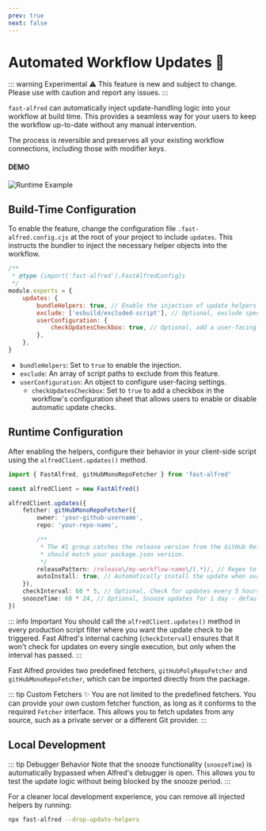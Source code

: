 ```yaml
---
prev: true
next: false
---
```


# Automated Workflow Updates 🔄

::: warning Experimental :warning:
This feature is new and subject to change. Please use with caution and report any issues.
:::

`fast-alfred` can automatically inject update-handling logic into your workflow at build time. This provides a seamless way for your users to keep the workflow up-to-date without any manual intervention.

The process is reversible and preserves all your existing workflow connections, including those with modifier keys.

#### DEMO

![Runtime Example](/updater-example.gif)

## Build-Time Configuration

To enable the feature, change the configuration file `.fast-alfred.config.cjs` at the root of your project to include `updates`.
This instructs the bundler to inject the necessary helper objects into the workflow.

```javascript
/**
 * @type {import('fast-alfred').FastAlfredConfig}ı
 */
module.exports = {
    updates: {
        bundleHelpers: true, // Enable the injection of update helpers
        exclude: ['esbuild/excluded-script'], // Optional, exclude specific scripts from this feature
        userConfiguration: {
            checkUpdatesCheckbox: true, // Optional, add a user-facing checkbox to enable/disable updates
        },
    },
}
```

- `bundleHelpers`: Set to `true` to enable the injection.
- `exclude`: An array of script paths to exclude from this feature.
- `userConfiguration`: An object to configure user-facing settings.
    - `checkUpdatesCheckbox`: Set to `true` to add a checkbox in the workflow's configuration sheet that allows users to enable or disable automatic update checks.

## Runtime Configuration

After enabling the helpers, configure their behavior in your client-side script using the `alfredClient.updates()` method.

```typescript
import { FastAlfred, gitHubMonoRepoFetcher } from 'fast-alfred'

const alfredClient = new FastAlfred()

alfredClient.updates({
    fetcher: gitHubMonoRepoFetcher({
        owner: 'your-github-username',
        repo: 'your-repo-name',

        /**
         * The #1 group catches the release version from the GitHub Releases
         * should match your package.json version.
         */
        releasePattern: /release\/my-workflow-name\/(.*)/, // Regex to match the release version
        autoInstall: true, // Automatically install the update when available
    }),
    checkInterval: 60 * 5, // Optional, Check for updates every 5 hours - default is 1 day
    snoozeTime: 60 * 24, // Optional, Snooze updates for 1 day - default is 3 day
})
```

::: info Important
You should call the `alfredClient.updates()` method in every production script filter where you want the update check to be triggered. Fast Alfred's internal caching (`checkInterval`) ensures that it won't check for updates on every single execution, but only when the interval has passed.
:::

Fast Alfred provides two predefined fetchers, `gitHubPolyRepoFetcher` and `gitHubMonoRepoFetcher`, which can be imported directly from the package.

::: tip Custom Fetchers :sparkles:
You are not limited to the predefined fetchers. You can provide your own custom fetcher function, as long as it conforms to the required `Fetcher` interface. This allows you to fetch updates from any source, such as a private server or a different Git provider.
:::

## Local Development

::: tip Debugger Behavior
Note that the snooze functionality (`snoozeTime`) is automatically bypassed when Alfred's debugger is open. This allows you to test the update logic without being blocked by the snooze period.
:::

For a cleaner local development experience, you can remove all injected helpers by running:

```bash
npx fast-alfred --drop-update-helpers
```
